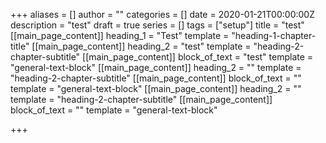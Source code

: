 +++
aliases = []
author = ""
categories = []
date = 2020-01-21T00:00:00Z
description = "test"
draft = true
series = []
tags = ["setup"]
title = "test"
[[main_page_content]]
heading_1 = "Test"
template = "heading-1-chapter-title"
[[main_page_content]]
heading_2 = "test"
template = "heading-2-chapter-subtitle"
[[main_page_content]]
block_of_text = "test"
template = "general-text-block"
[[main_page_content]]
heading_2 = ""
template = "heading-2-chapter-subtitle"
[[main_page_content]]
block_of_text = ""
template = "general-text-block"
[[main_page_content]]
heading_2 = ""
template = "heading-2-chapter-subtitle"
[[main_page_content]]
block_of_text = ""
template = "general-text-block"

+++
